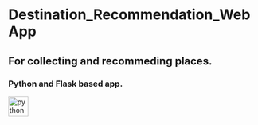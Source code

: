 # Destination_Recommendation_WebApp

## For collecting and recommeding places.

### Python and Flask based app.
<p align="left">
<img src="https://cdn3.iconfinder.com/data/icons/logos-and-brands-adobe/512/267_Python-512.png" alt="python" width="40" height="40"/> 
</p>
